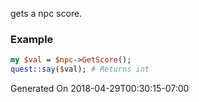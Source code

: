 gets a npc score.
### Example

```perl
my $val = $npc->GetScore();
quest::say($val); # Returns int
```


Generated On 2018-04-29T00:30:15-07:00